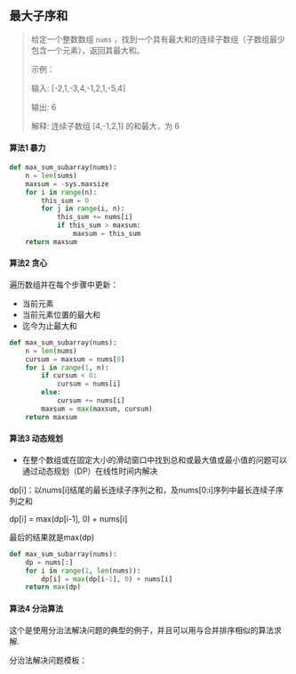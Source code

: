 ## 最大子序和

> 给定一个整数数组 `nums` ，找到一个具有最大和的连续子数组（子数组最少包含一个元素），返回其最大和。
>
> 示例：
>
> 输入: [-2,1,-3,4,-1,2,1,-5,4]
>
> 输出: 6
>
> 解释: 连续子数组 [4,-1,2,1] 的和最大，为 6

#### 算法1 暴力

```python
def max_sum_subarray(nums):
    n = len(sums)
    maxsum = -sys.maxsize
    for i in range(n):
        this_sum = 0
        for j in range(i, n):
            this_sum += nums[i]
            if this_sum > maxsum:
                maxsum = this_sum
    return maxsum
```



#### 算法2 贪心

遍历数组并在每个步骤中更新：

* 当前元素
* 当前元素位置的最大和
* 迄今为止最大和

```python
def max_sum_subarray(nums):
    n = len(nums)
   	cursum = maxsum = nums[0]
    for i in range(1, n):
        if cursum < 0:
            cursum = nums[i]
        else:
            cursum += nums[i]
        maxsum = max(maxsum, cursum)
    return maxsum
```



#### 算法3 动态规划

* 在整个数组或在固定大小的滑动窗口中找到总和或最大值或最小值的问题可以通过动态规划（DP）在线性时间内解决

dp[i]：以nums[i]结尾的最长连续子序列之和，及nums[0:i]序列中最长连续子序列之和

dp[i] = max(dp[i-1], 0) + nums[i]

最后的结果就是max(dp)

```python
def max_sum_subarray(nums):
    dp = nums[:]
    for i in range(1, len(nums)):
        dp[i] = max(dp[i-1], 0) + nums[i]
    return max(dp)
```



#### 算法4 分治算法

这个是使用分治法解决问题的典型的例子，并且可以用与合并排序相似的算法求解.

分治法解决问题模板：

